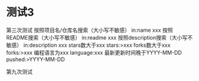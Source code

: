 # 测试3
第三次测试
 按照项目名/仓库名搜索（大小写不敏感）
in:name xxx 
 按照README搜索（大小写不敏感）
in:readme xxx
 按照description搜索（大小写不敏感）
in:description xxx
 stars数大于xxx
stars:>xxx
 forks数大于xxx
forks:>xxx
 编程语言为xxx
language:xxx
 最新更新时间晚于YYYY-MM-DD
pushed:>YYYY-MM-DD

第九次测试
